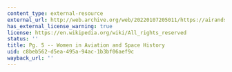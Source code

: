 ```yaml
---
content_type: external-resource
external_url: http://web.archive.org/web/20220107205011/https://airandspace.si.edu/explore-and-learn/topics/women-in-aviation/
has_external_license_warning: true
license: https://en.wikipedia.org/wiki/All_rights_reserved
status: ''
title: Pg. 5 -- Women in Aviation and Space History
uid: c8beb562-d5ea-495a-94ac-1b3bf06aef9c
wayback_url: ''
---
```

